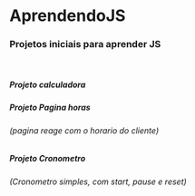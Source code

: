 # AprendendoJS
<h3>Projetos iniciais para aprender JS </h3><br/>  
  
  <div><h5>Projeto calculadora</h5> 
  <h5>Projeto Pagina horas</h5>  <h6>(pagina reage com o horario do cliente)</h6> 
  <h5>Projeto Cronometro</h5>    <h6>(Cronometro simples, com start, pause e reset)</h6> 
  </div>
